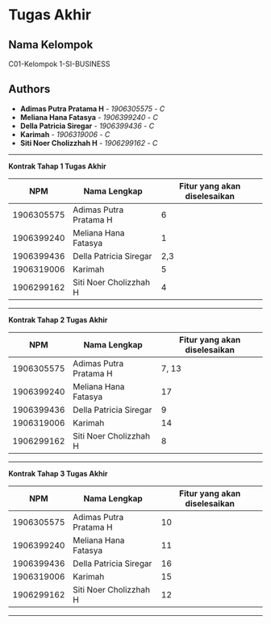 # Tugas Akhir

## Nama Kelompok

C01-Kelompok 1-SI-BUSINESS

## Authors

- **Adimas Putra Pratama H** - _1906305575_ - _C_
- **Meliana Hana Fatasya** - _1906399240_ - _C_
- **Della Patricia Siregar** - _1906399436_ - _C_
- **Karimah** - _1906319006_ - _C_
- **Siti Noer Cholizzhah H** - _1906299162_ - _C_

---

**Kontrak Tahap 1 Tugas Akhir**

| NPM        | Nama Lengkap           | Fitur yang akan diselesaikan |
| ---------- | ---------------------- | ---------------------------- |
| 1906305575 | Adimas Putra Pratama H | 6                            |
| 1906399240 | Meliana Hana Fatasya   | 1                            |
| 1906399436 | Della Patricia Siregar | 2,3                          |
| 1906319006 | Karimah                | 5                            |
| 1906299162 | Siti Noer Cholizzhah H | 4                            |

---

**Kontrak Tahap 2 Tugas Akhir**

| NPM        | Nama Lengkap           | Fitur yang akan diselesaikan |
| ---------- | ---------------------- | ---------------------------- |
| 1906305575 | Adimas Putra Pratama H |   7, 13                           |
| 1906399240 | Meliana Hana Fatasya   |  17                            |
| 1906399436 | Della Patricia Siregar |   9                           |
| 1906319006 | Karimah                |  14                       |
| 1906299162 | Siti Noer Cholizzhah H |    8                          |

---

**Kontrak Tahap 3 Tugas Akhir**

| NPM        | Nama Lengkap           | Fitur yang akan diselesaikan |
| ---------- | ---------------------- | ---------------------------- |
| 1906305575 | Adimas Putra Pratama H |    10                          |
| 1906399240 | Meliana Hana Fatasya   |    11                          |
| 1906399436 | Della Patricia Siregar |    16                          |
| 1906319006 | Karimah                |      15                        |
| 1906299162 | Siti Noer Cholizzhah H |    12                          |

---
